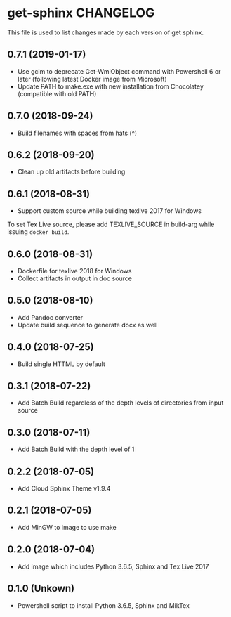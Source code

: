 # get-sphinx CHANGELOG

This file is used to list changes made by each version of get sphinx.

## 0.7.1 (2019-01-17)

  - Use gcim to deprecate Get-WmiObject command with Powershell 6 or later (following latest Docker image from Microsoft)
  - Update PATH to make.exe with new installation from Chocolatey (compatible with old PATH)

## 0.7.0 (2018-09-24)

  - Build filenames with spaces from hats (^)

## 0.6.2 (2018-09-20)

  - Clean up old artifacts before building

## 0.6.1 (2018-08-31)

  - Support custom source while building texlive 2017 for Windows

   To set Tex Live source, please add TEXLIVE_SOURCE in build-arg while issuing ` docker build `.

## 0.6.0 (2018-08-31)

  - Dockerfile for texlive 2018 for Windows
  - Collect artifacts in output in doc source

## 0.5.0 (2018-08-10)

  - Add Pandoc converter
  - Update build sequence to generate docx as well

## 0.4.0 (2018-07-25)

  - Build single HTTML by default

## 0.3.1 (2018-07-22)

  - Add Batch Build regardless of the depth levels of directories from input source

## 0.3.0 (2018-07-11)

  - Add Batch Build with the depth level of 1

## 0.2.2 (2018-07-05)

  - Add Cloud Sphinx Theme v1.9.4

## 0.2.1 (2018-07-05)

  - Add MinGW to image to use make

## 0.2.0 (2018-07-04)

  - Add image which includes Python 3.6.5, Sphinx and Tex Live 2017

## 0.1.0 (Unkown)

  - Powershell script to install Python 3.6.5, Sphinx and MikTex

